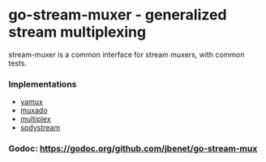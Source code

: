 # go-stream-muxer - generalized stream multiplexing

stream-muxer is a common interface for stream muxers, with common tests.

### Implementations

* [yamux](yamux)
* [muxado](muxado)
* [multiplex](multiplex)
* [spdystream](spdystream)


### Godoc: https://godoc.org/github.com/jbenet/go-stream-mux
